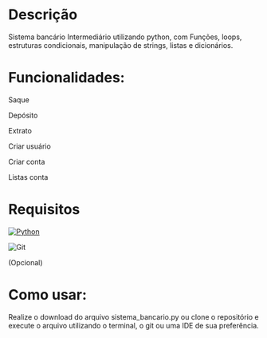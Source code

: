 # Descrição

Sistema bancário Intermediário utilizando python, com Funções, loops, estruturas condicionais, manipulação de strings, listas e dicionários.

# Funcionalidades:

Saque

Depósito

Extrato

Criar usuário 

Criar conta

Listas conta

# Requisitos

[![Python](https://img.shields.io/badge/Python-FFD43B?style=for-the-badge&logo=python&logoColor=blue)](https://www.python.org/)

![Git](https://img.shields.io/badge/Git-FF0000?style=for-the-badge&logo=Git&logoColor=white) 

(Opcional)


# Como usar:

Realize o download do arquivo sistema_bancario.py ou clone o repositório e execute o arquivo utilizando o terminal, o git ou uma IDE de sua preferência.

